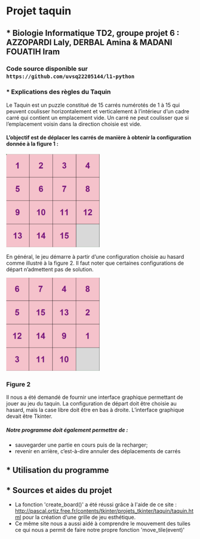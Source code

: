 # Projet taquin

## * Biologie Informatique TD2, groupe projet 6 : AZZOPARDI Laly, DERBAL Amina & MADANI FOUATIH Iram


### Code source disponible sur `https://github.com/uvsq22205144/l1-python`


### * Explications des règles du Taquin

Le Taquin est un puzzle constitué de 15 carrés numérotés de 1 à 15 qui peuvent coulisser horizontalement et verticalement à l’intérieur d’un cadre carré
qui contient un emplacement vide. Un carré ne peut coulisser que si l’emplacement voisin dans la direction choisie est vide.
#### L’objectif est de déplacer les carrés de manière à obtenir la configuration donnée à la figure 1 : 


<img src="https://raw.githubusercontent.com/uvsq22205144/l1-python/master/projetTaquin/IMG_2323.jpg" alt="taquin" width="250" height="250">



En général, le jeu démarre à partir d’une configuration choisie au hasard comme illustré à la figure 2. Il
faut noter que certaines configurations de départ n’admettent pas de solution. 


<img src="https://raw.githubusercontent.com/uvsq22205144/l1-python/master/projetTaquin/IMG_2324.jpg" alt="taquin" width="250" height="250">

### Figure 2

Il nous a été demandé de fournir une interface graphique permettant de jouer au jeu du taquin. La configuration de départ doit être choisie au hasard, mais la case libre doit être en bas à droite. L’interface graphique devait être Tkinter.

##### Notre programme doit également permettre de :

* sauvegarder une partie en cours puis de la recharger;
* revenir en arrière, c’est-à-dire annuler des déplacements de carrés

## * Utilisation du programme 




## * Sources et aides du projet 

* La fonction 'create_board()' a été réussi grâce à l'aide de ce site : http://pascal.ortiz.free.fr/contents/tkinter/projets_tkinter/taquin/taquin.html pour la création d'une grille de jeu esthétique. 
* Ce même site nous a aussi aidé à comprendre le mouvement des tuiles ce qui nous a permit de faire notre propre fonction 'move_tile(event)'

